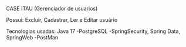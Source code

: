 CASE ITAU (Gerenciador de usuarios)

Possui:
Excluir, Cadastrar, Ler e Editar usuário


Tecnologias usadas:
Java 17
-PostgreSQL
-SpringSecurity, Spring Data, SpringWeb
-PostMan

